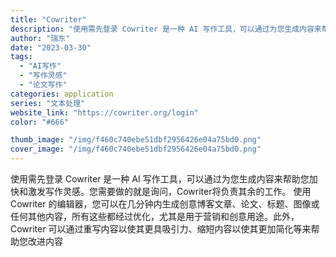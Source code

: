```yaml
---
title: "Cowriter"
description: "使用需先登录 Cowriter 是一种 AI 写作工具，可以通过为您生成内容来帮助您加快和激发写作灵感。您需要做的就是询"
author: "瑞东"
date: "2023-03-30"
tags:
  - "AI写作"
  - "写作灵感"
  - "论文写作"
categories: application
series: "文本处理"
website_link: "https://cowriter.org/login"
color: "#666"

thumb_image: "/img/f460c740ebe51dbf2956426e04a75bd0.png"
cover_image: "/img/f460c740ebe51dbf2956426e04a75bd0.png"
---
```


使用需先登录 Cowriter 是一种 AI 写作工具，可以通过为您生成内容来帮助您加快和激发写作灵感。您需要做的就是询问，Cowriter将负责其余的工作。 使用 Cowriter 的编辑器，您可以在几分钟内生成创意博客文章、论文、标题、图像或任何其他内容，所有这些都经过优化，尤其是用于营销和创意用途。此外，Cowriter 可以通过重写内容以使其更具吸引力、缩短内容以使其更加简化等来帮助您改进内容
